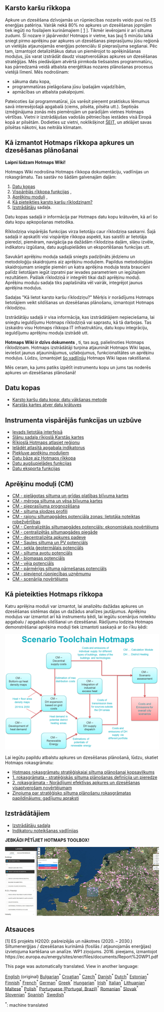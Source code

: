 <h2> Karsto karšu rīkkopa </h2><p> Apkure un dzesēšana dzīvojamās un rūpniecības nozarēs veido pusi no ES enerģijas patēriņa. Vairāk nekā 80% no apkures un dzesēšanas joprojām tiek iegūti no fosilajiem kurināmajiem [ <a href="#References">1</a> ]. Tikmēr ievērojami ir arī siltuma zudumi. Šī nozare ir jāpārveido! Hotmaps ir vietne, kas ļauj 5 minūšu laikā sniegt pirmo aprēķinu par apkures un dzesēšanas pieprasījumu jūsu reģionā un vietējās atjaunojamās enerģijas potenciālu šī pieprasījuma segšanai. Pēc tam, izmantojot detalizētākus datus un piemērojot to aprēķināšanas moduļus, jūs varat izstrādāt daudz visaptverošākas apkures un dzesēšanas stratēģijas. Mēs piedāvājam atvērtā pirmkoda tiešsaistes programmatūru, kas pārredzamā veidā atbalsta enerģētikas nozares plānošanas procesus vietējā līmenī. Mēs nodrošinam: </p><ul><li> sākuma datu kopa, </li><li> programmatūras pielāgošana jūsu īpašajām vajadzībām, </li><li> apmācības un atbalsta pakalpojumi. </li></ul><p> Pateicoties šai programmatūrai, jūs varēsit pieņemt praktiskus lēmumus savā interesējošajā apgabalā (ciems, pilsēta, pilsēta utt.). Septiņās izmēģinājuma zonās mēs piemērojām un parādījām vietnes Hotmaps vērtības. Vietni ir izstrādājušas vadošās pētniecības iestādes visā Eiropā kopā ar pilsētām. Dodieties uz vietni, noklikšķinot <a href="https://www.hotmaps.hevs.ch/map">ŠEIT,</a> un atklājiet savas pilsētas nākotni, kas neitrāla klimatam. </p><h2> Kā izmantot Hotmaps rīkkopa apkures un dzesēšanas plānošanai </h2><p> <strong>Laipni lūdzam Hotmaps Wiki!</strong> </p><p> Hotmaps Wiki nodrošina Hotmaps rīkkopa dokumentāciju, vadlīnijas un rokasgrāmatu. Tas sastāv no šādām galvenajām daļām: </p><ol><li> <a href="#Data-sets">Datu kopas</a> </li><li> <a href="#General-tool-functionalities-and-structure">Vispārējās rīkkopa funkcijas</a> , </li><li> <a href="#Calculation-modules-cm">Aprēķinu moduļi</a> , </li><li> <a href="#How-to-apply-Hotmaps-toolbox">Kā pieteikties karsto karšu rīklodziņam?</a> </li><li> <a href="#For-developers">Izstrādātāju</a> sadaļa. </li></ol><p> Datu kopas sadaļā ir informācija par Hotmaps datu kopu krātuvēm, kā arī šo datu kopu apkopošanas metodika. </p><p> Rīklodziņa vispārējās funkcijas virza lietotāju caur rīklodziņa saskarni. Šajā sadaļā ir apskatīti visi vispārējie rīkkopa aspekti, kas saistīti ar lietotāja pieredzi, piemēram, navigācija pa dažādām rīklodziņa daļām, slāņu izvēle, indikatoru izgūšana, datu augšupielādes un eksportēšanas funkcijas utt. </p><p> Savukārt aprēķinu moduļa sadaļā sniegts padziļināts jēdzienu un metodoloģiju skaidrojums aiz aprēķinu moduļiem. Papildus metodoloģijas skaidrojumam sniegtie piemēri un katra aprēķina moduļa testa braucieni palīdz lietotājam iegūt izpratni par ievades parametriem un iegūtajiem rezultātiem. Pašlaik rīklodziņā ir integrēti tikai daži aprēķinu moduļi. Aprēķinu moduļu sadaļa tiks paplašināta vēl vairāk, integrējot jaunus aprēķina moduļus. </p><p> Sadaļas &quot;Kā lietot karsto karšu rīklodziņu?&quot; Mērķis ir norādījums Hotmaps lietotājiem veikt sildīšanas un dzesēšanas plānošanu, izmantojot Hotmaps rīklodziņu. </p><p> Izstrādātāju sadaļā ir visa informācija, kas izstrādātājiem nepieciešama, lai sniegtu ieguldījumu Hotmaps rīklodziņā vai saprastu, kā tā darbojas. Tas izskaidro visu Hotmaps rīkkopa IT infrastruktūru, datu kopu integrāciju, ieguldījumu aprēķinu moduļa izstrādē utt. </p><p> <strong>Hotmaps Wiki ir dzīvs dokuments</strong> , ti, tas aug, palielinoties Hotmaps rīklodziņam. Hotmaps izstrādātāji turpina atjaunināt Hotmaps Wiki lapas, ieviešot jaunus atjauninājumus, uzlabojumus, funkcionalitātes un aprēķinu moduļus. Lūdzu, izmantojiet <a href="https://github.com/HotMaps/hotmaps_wiki/wiki/Guidelines-for-writing-a-Hotmaps-Wiki-page">šo vadlīniju</a> Hotmaps Wiki lapas rakstīšanai. </p><p> Mēs ceram, ka jums patiks izpētīt instrumentu kopu un jums tas noderēs apkures un dzesēšanas plānošanā! </p><h2> Datu kopas </h2><ul><li> <a href="Hotmaps-data-set-method-of-data-collection">Karsto karšu datu kopa: datu vākšanas metode</a> </li><li> <a href="Hotmaps-open-data-repositories">Karstās kartes atver datu krātuves</a> </li></ul><h2> Instrumenta vispārējās funkcijas un uzbūve </h2><ul><li> <a href="Introduction-to-user-interface">Ievads lietotāja interfeisā</a> </li><li> <a href="Layers-section-in-the-Hotmaps-toolbox">Slāņu sadaļa rīkjoslā Karstās kartes</a> </li><li> <a href="Select-a-region-in-the-Hotmaps-toolbox">Rīkjoslā Hotmaps atlasiet reģionu</a> </li><li> <a href="Retrieve-indicators-of-a-selected-area">Ielādēt atlasītā apgabala indikatorus</a> </li><li> <a href="Access-to-calculation-modules">Piekļuve aprēķinu moduļiem</a> </li><li> <a href="Database-behind-the-Hotmaps-toolbox">Datu bāze aiz Hotmaps rīkkopa</a> </li><li> <a href="Data-upload-functionalities">Datu augšupielādes funkcijas</a> </li><li> <a href="Data-export-functionalities">Datu eksporta funkcijas</a> </li></ul><h2> Aprēķinu moduļi (CM) </h2><ul><li> <a href="CM-Customized-heat-and-floor-area-density-maps">CM - pielāgotas siltuma un grīdas platības blīvuma kartes</a> </li><li> <a href="CM-Scale-heat-and-cool-density-maps">CM - mēroga siltuma un vēsa blīvuma kartes</a> </li><li> <a href="CM-Demand-projection">CM - pieprasījuma prognozēšana</a> </li><li> <a href="CM-Heat-load-profiles">CM - siltuma slodzes profili</a> </li><li> <a href="CM-District-heating-potential-areas-user-defined-thresholds">CM - rajonu siltumapgādes potenciāla zonas: lietotāja noteiktas robežvērtības</a> </li><li> <a href="CM-District-heating-potential-economic-assessment">CM - Centralizētās siltumapgādes potenciāls: ekonomiskais novērtējums</a> </li><li> <a href="CM-District-heating-supply-dispatch">CM - centralizētās siltumapgādes piegāde</a> </li><li> <a href="CM-Decentral-heating-supply">CM - decentralizēta apkures padeve</a> </li><li> <a href="CM-Solar-thermal-and-PV-potential">CM - Saules siltuma un PV potenciāls</a> </li><li> <a href="CM-Shallow-geothermal-potential">CM - sekla ģeotermālais potenciāls</a> </li><li> <a href="CM-Heat-source-potential">CM - siltuma avotu potenciāls</a> </li><li> <a href="CM-Biomass-potential">CM - biomasas potenciāls</a> </li><li> <a href="CM-Wind-potential">CM - vēja potenciāls</a> </li><li> <a href="CM-Excess-heat-transport-potential">CM - pārmērīgs siltuma pārnešanas potenciāls</a> </li><li> <a href="CM-add-industry-plant">CM - pievienot rūpniecības uzņēmumu</a> </li><li> <a href="CM-Scenario-assessment">CM - scenārija novērtējums</a> </li></ul><h2> Kā pieteikties Hotmaps rīkkopa </h2><p> Katru aprēķina moduli var izmantot, lai analizētu dažādas apkures un dzesēšanas sistēmas daļas un dažādus analīzes jautājumus. Aprēķinu moduļus var izmantot arī kā instrumentu ķēdi, lai iegūtu scenārijus noteiktu apgabalu / apgabalu sildīšanai un dzesēšanai. Rādījumu lodziņa Hotmaps demonstrēšanai aprēķina moduļi tiek izmantoti saskaņā ar šo rīku ķēdi: </p><p><img alt="" src="https://github.com/HotMaps/hotmaps_wiki/blob/master/Images/Hotmaps_toolchain_2019-05-09.png"/></p><p> Lai iegūtu papildu atbalstu apkures un dzesēšanas plānošanā, lūdzu, skatiet Hotmaps rokasgrāmatu: </p><ul><li> <a href="https://www.hotmaps-project.eu/wp-content/uploads/2019/04/Summary-Hotmaps-Handbook.pdf">Hotmaps rokasgrāmatu stratēģiskajai siltuma plānošanai kopsavilkums</a> </li><li> <a href="https://vbn.aau.dk/da/publications/definition-amp-experiences-of-strategic-heat-planning">1. rokasgrāmata - stratēģiskās siltuma plānošanas definīcija un pieredze</a> </li><li> <a href="https://vbn.aau.dk/da/publications/guidance-for-the-comprehensive-assessment-of-efficient-heating-an">2. rokasgrāmata - Norādījumi efektīvas apkures un dzesēšanas visaptverošam novērtējumam</a> </li><li> <a href="https://vbn.aau.dk/da/publications/appendix-report-to-the-hotmaps-handbook-for-strategic-heat-planni">Ziņojuma par stratēģisko siltuma plānošanu rokasgrāmatas papildinājums: gadījumu apraksti</a> </li></ul><h2> Izstrādātājiem </h2><ul><li> <a href="Developers">Izstrādātāju sadaļa</a> </li><li> <a href="Guidelines-for-defining-indicators">Indikatoru noteikšanas vadlīnijas</a> </li></ul><p> <strong>JEBKĀDI PĒTĪJIET HOTMAPS TOOLBOX!</strong> </p><p><img alt="" src="https://github.com/HotMaps/hotmaps_wiki/blob/master/Images/Hotmaps_test.JPG"/></p><h2> Atsauces </h2><p> [1] ES projekts H2020: pašreizējās un nākotnes (2020. – 2030.) Siltumenerģijas / dzesēšanas kurināmā (fosilās / atjaunojamās enerģijas) izvietojuma kartēšana un analīze. WP1 ziņojums. 2016. pieejams, izmantojot https://ec.europa.eu/energy/sites/ener/files/documents/Report%20WP1.pdf </p>

This page was automatically translated. View in another language:

[English](en-Home) (original) [Bulgarian](bg-Home)<sup>\*</sup> [Croatian](hr-Home)<sup>\*</sup> [Czech](cs-Home)<sup>\*</sup> [Danish](da-Home)<sup>\*</sup> [Dutch](nl-Home)<sup>\*</sup> [Estonian](et-Home)<sup>\*</sup> [Finnish](fi-Home)<sup>\*</sup> [French](fr-Home)<sup>\*</sup> [German](de-Home)<sup>\*</sup> [Greek](el-Home)<sup>\*</sup> [Hungarian](hu-Home)<sup>\*</sup> [Irish](ga-Home)<sup>\*</sup> [Italian](it-Home)<sup>\*</sup>  [Lithuanian](lt-Home)<sup>\*</sup> [Maltese](mt-Home)<sup>\*</sup> [Polish](pl-Home)<sup>\*</sup> [Portuguese (Portugal, Brazil)](pt-Home)<sup>\*</sup> [Romanian](ro-Home)<sup>\*</sup> [Slovak](sk-Home)<sup>\*</sup> [Slovenian](sl-Home)<sup>\*</sup> [Spanish](es-Home)<sup>\*</sup> [Swedish](sv-Home)<sup>\*</sup> 

<sup>\*</sup>: machine translated
